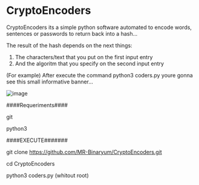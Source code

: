 # CryptoEncoders

CryptoEncoders its a simple python software automated to encode words, sentences or passwords to return back into a hash...

The result of the hash depends on the next things:

1. The characters/text that you put on the first input entry 
2. And the algoritm that you specify on the second input entry

(For example)
After execute the command python3 coders.py youre gonna see this small informative banner...

![image](https://github.com/MR-Binaryum/CryptoEncoders/assets/133718570/e13369e7-a001-467e-a811-d3223ea378c0)


####Requeriments####

git 

python3 


####EXECUTE#######

git clone https://github.com/MR-Binaryum/CryptoEncoders.git

cd CryptoEncoders

python3 coders.py (whitout root)


